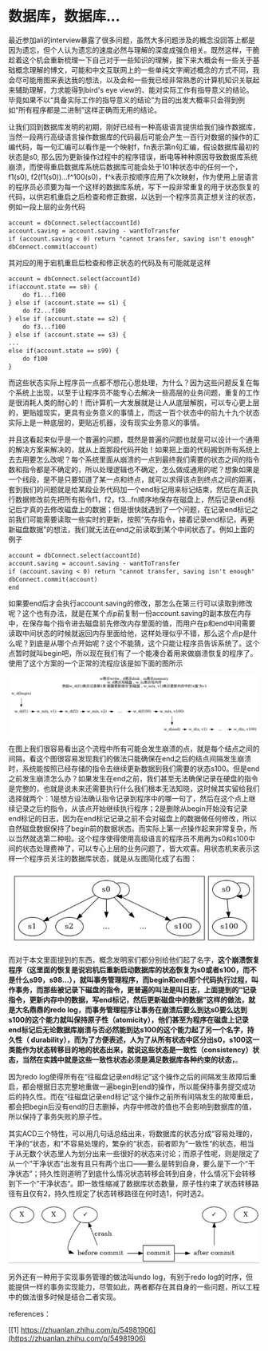 # 数据库，数据库...

最近参加ali的interview暴露了很多问题，虽然大多问题涉及的概念没回答上都是因为遗忘，但个人认为遗忘的速度必然与理解的深度成强负相关。既然这样，干脆趁着这个机会重新梳理一下自己对于一些知识的理解，接下来大概会有一些关于基础概念理解的博文，可能和中文互联网上的一些单纯文字阐述概念的方式不同，我会尽可能用图来表达我的想法，以及会和一些我已经非常熟悉的计算机知识关联起来辅助理解，力求能得到bird's eye view的、能对实际工作有指导意义的结论。毕竟如果不以“具备实际工作的指导意义的结论”为目的出发大概率只会得到例如“所有程序都是二进制”这样正确而无用的结论。

让我们回到数据库发明的初期，刚好已经有一种高级语言提供给我们操作数据库，当然一段两行高级语言操作数据库的代码最后可能会产生一百行对数据的操作的汇编代码，每一句汇编可以看作是一个映射f，fn表示第n句汇编，假设数据库最初的状态是s0, 那么因为更新操作过程中的程序错误，断电等种种原因导致数据库系统崩溃，而使得重启数据库系统后数据库可能会处于101种状态中的任何一个，f1(s0), f2(f1(s0))...f^100(s0)，f^k表示按顺序应用了k次映射，作为使用上层语言的程序员必须要为每一个这样的数据库系统，写下一段非常重复的用于状态恢复的代码，以供宕机重启之后检查和修正数据，以达到一个程序员真正想关注的状态，例如一段上层的业务代码

```
account = dbConnect.select(accountId)
account.saving = account.saving - wantToTransfer
if (account.saving < 0) return "cannot transfer, saving isn't enough"
dbConnect.commit(account)
```

其对应的用于宕机重启后检查和修正状态的代码及有可能就是这样

```
account = dbConnect.select(accountId)
if(account.state == s0) {
    do f1...f100
} else if (account.state == s1) {
    do f2...f100
} else if (account.state == s2) {
    do f3...f100
} else if (account.state == s3) {
...
else if(account.state == s99) {
    do f100
}
```

而这些状态实际上程序员一点都不想花心思处理，为什么？因为这些问题反复在每个系统上出现，以至于让程序员不能专心去解决一些高层的业务问题，重复的工作是很消耗人类的耐心的！而计算机一大发展就是让人从底层解脱，可以专心更上层的，更贴姐现实，更具有业务意义的事情上，而这一百个状态中的前九十九个状态实际上是一种底层的，更贴近机器，没有现实业务意义的事情。

并且这看起来似乎是一个普遍的问题，既然是普遍的问题也就是可以设计一个通用的解决方案来解决的，就从上面那段代码开始！如果把上面的代码搬到所有系统上去去用要怎么改呢？每个系统里面从崩溃的一点到最终我们需要的状态之间的指令数和指令都是不确定的，所以处理逻辑也不确定，怎么做成通用的呢？想象如果是一个线段，是不是只要知道了某一点和终点，就可以求得该点到终点之间的距离，套到我们的问题就是给某段业务代码加一个end标记用来标记结束，然后在真正执行数据修改前先把所有指令f1，f2，f3...fn顺序地保存在磁盘上，然后记录end标记后才真的去修改磁盘上的数据；但是很快就遇到了一个问题，在记录end标记之前我们可能需要读取一些实时的更新，按照“先存指令，接着记录end标记，再更新磁盘数据”的想法，我们就无法在end之前读取到某个中间状态了。例如上面的例子

```
account = dbConnect.select(accountId)
account.saving = account.saving - wantToTransfer
if (account.saving < 0) return "cannot transfer, saving isn't enough"
dbConnect.commit(account)
end
```

如果要end后才会执行account.saving的修改，那怎么在第三行可以读取到修改呢？这个也有办法，就是在某个点p前复制一份account.saving的副本放在内存中，在保存每个指令进去磁盘前先修改内存里面的值，而用户在p和end中间需要读取中间状态的时候就返回内存里面给他，这样处理似乎不错，那么这个点p是什么呢？到底是从哪个点开始呢？这个不能猜，这个只能让程序员告诉系统了。这个点暂时就叫begin吧，所以现在我们有了一个能凑合着用来做崩溃恢复的程序了。使用了这个方案的一个正常的流程应该是如下面的图所示

![](db/20200529220509.jpg)

在图上我们很容易看出这个流程中所有可能会发生崩溃的点，就是每个结点之间的间隔，看这个图很容易发现我们的做法只能确保在end之后的结点间隔发生崩溃时，系统能按照已经存储的指令去继续更新数据到我们需要的状态s100。但是end之前发生崩溃怎么办？如果发生在end之前，我们甚至无法确保记录在硬盘的指令是完整的，也就是说未来还需要执行什么我们根本无法知晓，这时候其实留给我们选择就两个：1是想方设法确认指令记录到程序中的哪一句了，然后在这个点上继续记录之后的指令，从该点开始继续执行程序；2是删除从begin开始没有记录end标记的日志，因为在end标记记录之前不会对磁盘上的数据做任何修改，所以自然磁盘数据保持了begin前的数据状态。而实际上第一点操作起来非常复杂，所以当然就选第二种啦。这个程序使得使用高级语言的程序员不用再为s0和s100中间的状态处理费神了，可以专心上层的业务问题了，皆大欢喜。用状态机来表示这样一个程序员关注的数据库状态，就是从左图简化成了右图：

![](db/20200529220619.jpg)

而对于本文里面提到的东西，概念发明家们都分别给他们起了名字，**这个崩溃恢复程序（这里面的恢复是说宕机后重新启动数据库的状态恢复为s0或者s100，而不是什么s99，s98...），就叫事务管理程序，而begin和end那个代码执行过程，叫作事务，而那些被记录下磁盘的指令，更普遍的叫法是叫日志，上面提到的“记录指令，更新内存中的数据，写end标记，然后更新磁盘中的数据”这样的做法，就是大名鼎鼎的redo log，而事务管理程序让事务在崩溃后要么到达s0要么达到s100的这个能力就叫保持原子性（atomicity），他们甚至为程序在磁盘上记录end标记后无论数据库崩溃与否必然能到达s100的这个能力起了另一个名字，持久性（ durability），而为了方便表述，人为了从所有状态中区分出s0，s100这一类能作为状态转移目的地的状态出来，就说这些状态是一致性（consistency）状态，当然在实践中就是这些一致性状态必须是满足数据库各种约束的状态，**。

因为redo log使得所有在“往磁盘记录end标记”这个操作之后的间隔发生故障后重启，都会根据日志完整地重做一遍begin到end的操作，所以能保持事务提交成功后的持久性。而在“往磁盘记录end标记”这个操作之前所有间隔发生的故障重启，都会把begin后没有end的日志删掉，内存中修改的值也不会影响到数据库的值，所以保持了事务失败的原子性。


其实ACD三个特性，可以用几句话总结出来，将数据库的状态分成”容易处理的，干净的“状态，和”不容易处理的，繁杂的“状态，前者即为”一致性“的状态，相当于从无数个状态里人为划分出来一些很好的状态来讨论；而原子性呢，则是限定了从一个”干净状态“出发有且只有两个出口——要么是转到自身，要么是下一个“干净状态”；持久性则道明了到底什么情况状态转移会转到自身，什么情况下会转移到下一个”干净状态“。即一致性缩减了数据库状态数量，原子性约束了状态转移路径有且仅有2，持久性规定了状态转移路径在何时选1，何时选2。

![](db/20200529220741.jpg)

另外还有一种用于实现事务管理的做法叫undo log，有别于redo log的时序，但能提供一样的事务实现能力，尽管如此，两者都存在其自身的一些问题，所以工程中的做法很多时候是结合二者实现。

references：

[[1] https://zhuanlan.zhihu.com/p/54981906](https://zhuanlan.zhihu.com/p/54981906) 
